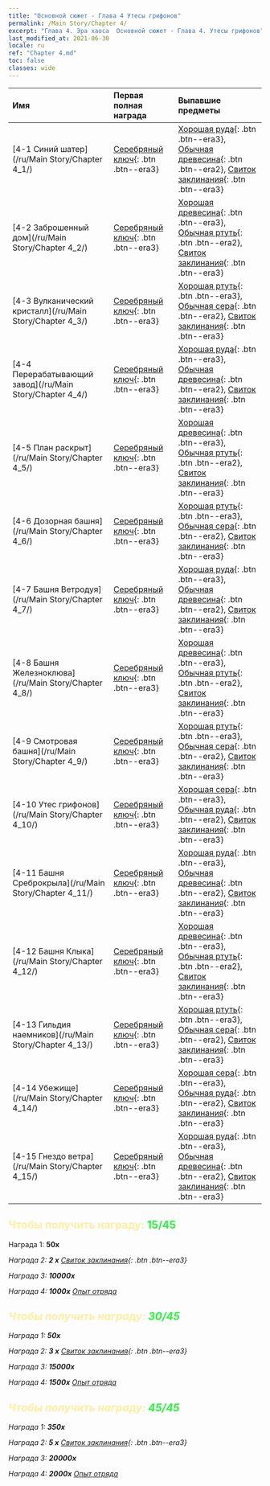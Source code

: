 ```yaml
---
title: "Основной сюжет - Глава 4 Утесы грифонов"
permalink: /Main Story/Chapter 4/
excerpt: "Глава 4. Эра хаоса  Основной сюжет - Глава 4. Утесы грифонов"
last_modified_at: 2021-06-30
locale: ru
ref: "Chapter 4.md"
toc: false
classes: wide
---
```


  | Имя |  Первая полная награда | Выпавшие предметы |
  |:------------|:------------|:------------| 
  | [4-1 Синий шатер](/ru/Main Story/Chapter 4_1/) | [Серебряный ключ](/ItemsRU/con_693/){: .btn .btn--era3} | [Хорошая руда](/ItemsRU/mat_12/){: .btn .btn--era3}, [Обычная древесина](/ItemsRU/mat_7/){: .btn .btn--era2}, [Свиток заклинания](/ItemsRU/con_694/){: .btn .btn--era3} |
  | [4-2 Заброшенный дом](/ru/Main Story/Chapter 4_2/) | [Серебряный ключ](/ItemsRU/con_693/){: .btn .btn--era3} | [Хорошая древесина](/ItemsRU/mat_13/){: .btn .btn--era3}, [Обычная ртуть](/ItemsRU/mat_8/){: .btn .btn--era2}, [Свиток заклинания](/ItemsRU/con_694/){: .btn .btn--era3} |
  | [4-3 Вулканический кристалл](/ru/Main Story/Chapter 4_3/) | [Серебряный ключ](/ItemsRU/con_693/){: .btn .btn--era3} | [Хорошая ртуть](/ItemsRU/mat_14/){: .btn .btn--era3}, [Обычная сера](/ItemsRU/mat_9/){: .btn .btn--era2}, [Свиток заклинания](/ItemsRU/con_694/){: .btn .btn--era3} |
  | [4-4 Перерабатывающий завод](/ru/Main Story/Chapter 4_4/) | [Серебряный ключ](/ItemsRU/con_693/){: .btn .btn--era3} | [Хорошая руда](/ItemsRU/mat_12/){: .btn .btn--era3}, [Обычная древесина](/ItemsRU/mat_7/){: .btn .btn--era2}, [Свиток заклинания](/ItemsRU/con_694/){: .btn .btn--era3} |
  | [4-5 План раскрыт](/ru/Main Story/Chapter 4_5/) | [Серебряный ключ](/ItemsRU/con_693/){: .btn .btn--era3} | [Хорошая древесина](/ItemsRU/mat_13/){: .btn .btn--era3}, [Обычная ртуть](/ItemsRU/mat_8/){: .btn .btn--era2}, [Свиток заклинания](/ItemsRU/con_694/){: .btn .btn--era3} |
  | [4-6 Дозорная башня](/ru/Main Story/Chapter 4_6/) | [Серебряный ключ](/ItemsRU/con_693/){: .btn .btn--era3} | [Хорошая ртуть](/ItemsRU/mat_14/){: .btn .btn--era3}, [Обычная сера](/ItemsRU/mat_9/){: .btn .btn--era2}, [Свиток заклинания](/ItemsRU/con_694/){: .btn .btn--era3} |
  | [4-7 Башня Ветродуя](/ru/Main Story/Chapter 4_7/) | [Серебряный ключ](/ItemsRU/con_693/){: .btn .btn--era3} | [Хорошая руда](/ItemsRU/mat_12/){: .btn .btn--era3}, [Обычная древесина](/ItemsRU/mat_7/){: .btn .btn--era2}, [Свиток заклинания](/ItemsRU/con_694/){: .btn .btn--era3} |
  | [4-8 Башня Железноклюва](/ru/Main Story/Chapter 4_8/) | [Серебряный ключ](/ItemsRU/con_693/){: .btn .btn--era3} | [Хорошая древесина](/ItemsRU/mat_13/){: .btn .btn--era3}, [Обычная ртуть](/ItemsRU/mat_8/){: .btn .btn--era2}, [Свиток заклинания](/ItemsRU/con_694/){: .btn .btn--era3} |
  | [4-9 Смотровая башня](/ru/Main Story/Chapter 4_9/) | [Серебряный ключ](/ItemsRU/con_693/){: .btn .btn--era3} | [Хорошая ртуть](/ItemsRU/mat_14/){: .btn .btn--era3}, [Обычная сера](/ItemsRU/mat_9/){: .btn .btn--era2}, [Свиток заклинания](/ItemsRU/con_694/){: .btn .btn--era3} |
  | [4-10 Утес грифонов](/ru/Main Story/Chapter 4_10/) | [Серебряный ключ](/ItemsRU/con_693/){: .btn .btn--era3} | [Хорошая сера](/ItemsRU/mat_15/){: .btn .btn--era3}, [Обычная руда](/ItemsRU/mat_6/){: .btn .btn--era2}, [Свиток заклинания](/ItemsRU/con_694/){: .btn .btn--era3} |
  | [4-11 Башня Среброкрыла](/ru/Main Story/Chapter 4_11/) | [Серебряный ключ](/ItemsRU/con_693/){: .btn .btn--era3} | [Хорошая руда](/ItemsRU/mat_12/){: .btn .btn--era3}, [Обычная древесина](/ItemsRU/mat_7/){: .btn .btn--era2}, [Свиток заклинания](/ItemsRU/con_694/){: .btn .btn--era3} |
  | [4-12 Башня Клыка](/ru/Main Story/Chapter 4_12/) | [Серебряный ключ](/ItemsRU/con_693/){: .btn .btn--era3} | [Хорошая древесина](/ItemsRU/mat_13/){: .btn .btn--era3}, [Обычная ртуть](/ItemsRU/mat_8/){: .btn .btn--era2}, [Свиток заклинания](/ItemsRU/con_694/){: .btn .btn--era3} |
  | [4-13 Гильдия наемников](/ru/Main Story/Chapter 4_13/) | [Серебряный ключ](/ItemsRU/con_693/){: .btn .btn--era3} | [Хорошая ртуть](/ItemsRU/mat_14/){: .btn .btn--era3}, [Обычная сера](/ItemsRU/mat_9/){: .btn .btn--era2}, [Свиток заклинания](/ItemsRU/con_694/){: .btn .btn--era3} |
  | [4-14 Убежище](/ru/Main Story/Chapter 4_14/) | [Серебряный ключ](/ItemsRU/con_693/){: .btn .btn--era3} | [Хорошая сера](/ItemsRU/mat_15/){: .btn .btn--era3}, [Обычная руда](/ItemsRU/mat_6/){: .btn .btn--era2}, [Свиток заклинания](/ItemsRU/con_694/){: .btn .btn--era3} |
  | [4-15 Гнездо ветра](/ru/Main Story/Chapter 4_15/) | [Серебряный ключ](/ItemsRU/con_693/){: .btn .btn--era3} | [Хорошая руда](/ItemsRU/mat_12/){: .btn .btn--era3}, [Обычная древесина](/ItemsRU/mat_7/){: .btn .btn--era2}, [Свиток заклинания](/ItemsRU/con_694/){: .btn .btn--era3} |


## <span style="color: #ffeea0">Чтобы получить награду: </span><span style="color: #27f73a">15/45</span>

 Награда 1:  **50x** <i class="fas fa-gem"/>

 Награда 2: **2 x** [Свиток заклинания](/ItemsRU/con_694/){: .btn .btn--era3}

 Награда 3:  **10000x** <i class="fas fa-coins"/>

 Награда 4:  **1000x** [Опыт отряда](/ItemsRU/con_902/)



## <span style="color: #ffeea0">Чтобы получить награду: </span><span style="color: #27f73a">30/45</span>

 Награда 1:  **50x** <i class="fas fa-gem"/>

 Награда 2: **3 x** [Свиток заклинания](/ItemsRU/con_694/){: .btn .btn--era3}

 Награда 3:  **15000x** <i class="fas fa-coins"/>

 Награда 4:  **1500x** [Опыт отряда](/ItemsRU/con_902/)



## <span style="color: #ffeea0">Чтобы получить награду: </span><span style="color: #27f73a">45/45</span>

 Награда 1:  **350x** <i class="fas fa-gem"/>

 Награда 2: **5 x** [Свиток заклинания](/ItemsRU/con_694/){: .btn .btn--era3}

 Награда 3:  **20000x** <i class="fas fa-coins"/>

 Награда 4:  **2000x** [Опыт отряда](/ItemsRU/con_902/)


